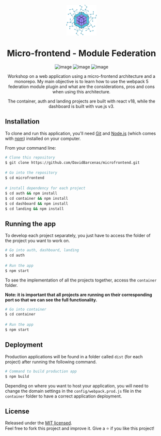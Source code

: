 <div align="center">
  <img src="./.readme-static/mfe.jpeg" alt="mfe" width="100">

  # Micro-frontend - Module Federation

  ![image](https://img.shields.io/badge/Webpack-8DD6F9?style=for-the-badge&logo=Webpack&logoColor=white) 
  ![image](https://img.shields.io/badge/React-20232A?style=for-the-badge&logo=react&logoColor=61DAFB)
  ![image](https://img.shields.io/badge/Vue.js-35495E?style=for-the-badge&logo=vuedotjs&logoColor=4FC08D)

</div>

<p align="center">
  Workshop on a web application using a micro-frontend architecture and a monorepo. My main objective is to learn how to use the webpack 5 federation module plugin and what are the considerations, pros and cons when using this architecture. 
</p>

<p align="center">
  The container, auth and landing projects are built with react v18, while the dashboard is built with vue.js v3.
</p>

## Installation

To clone and run this application, you'll need [Git](https://git-scm.com) and [Node.js](https://nodejs.org/en/download/) (which comes with [npm](http://npmjs.com)) installed on your computer.

From your command line:

```bash
# Clone this repository
$ git clone https://github.com/DavidBarcenas/microfrontend.git

# Go into the repository
$ cd microfrontend

# install dependency for each project
$ cd auth && npm install
$ cd container && npm install
$ cd dashboard && npm install
$ cd landing && npm install
```

## Running the app

To develop each project separately, you just have to access the folder of the project you want to work on.

```bash
# Go into auth, dashboard, landing
$ cd auth

# Run the app
$ npm start
```

To see the implementation of all the projects together, access the `container` folder.

**Note: it is important that all projects are running on their corresponding port so that we can see the full functionality.**

```bash
# Go into container
$ cd container

# Run the app
$ npm start
```

## Deployment

Production applications will be found in a folder called `dist` (for each project) after running the following command.

```bash
# Command to build production app
$ npm build
```

Depending on where you want to host your application, you will need to change the domain settings in the `config/webpack.prod.js` file in the `container` folder to have a correct application deployment.

## License
Released under the  [MIT licensed](LICENSE).\
Feel free to fork this project and improve it. Give a ⭐️ if you like this project!